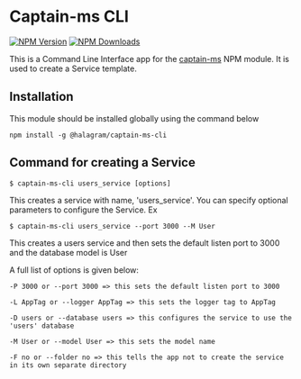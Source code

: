 # Captain-ms CLI
[![NPM Version](https://img.shields.io/npm/v/@halagram/captain-ms-cli.svg?style=flat)](https://www.npmjs.org/package/commander)
[![NPM Downloads](https://img.shields.io/npm/dm/@halagram/captain-ms-cli.svg?style=flat)](https://www.npmjs.org/package/commander)

This is a Command Line Interface app for the [captain-ms](https://www.npmjs.com/package/@halagram/captain-ms) NPM module. It is used to create a Service template.

## Installation
This module should be installed globally using the command below
```
npm install -g @halagram/captain-ms-cli
```

## Command for creating a Service
```
$ captain-ms-cli users_service [options]
```
This creates a service with name, 'users_service'. You can specify optional parameters to configure the Service. Ex
```
$ captain-ms-cli users_service --port 3000 --M User
```
This creates a users service and then sets the default listen port to 3000 and the database model is User

A full list of options is given below:
```
-P 3000 or --port 3000 => this sets the default listen port to 3000

-L AppTag or --logger AppTag => this sets the logger tag to AppTag

-D users or --database users => this configures the service to use the 'users' database

-M User or --model User => this sets the model name

-F no or --folder no => this tells the app not to create the service in its own separate directory
```